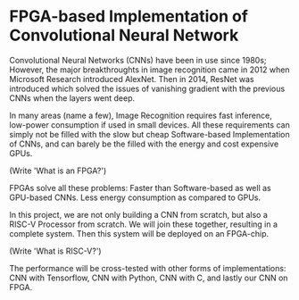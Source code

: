 # FPGA-based Implementation of Convolutional Neural Network

Convolutional Neural Networks (CNNs) have been in use since 1980s; However,
the major breakthroughts in image recognition came in 2012 when Microsoft
Research introduced AlexNet. Then in 2014, ResNet was introduced which solved
the issues of vanishing gradient with the previous CNNs when the layers went deep.

In many areas (name a few), Image Recognition requires fast inference, low-power
consumption if used in small devices. All these requirements can simply
not be filled with the slow but cheap Software-based Implementation of CNNs,
and can barely be the filled with the energy and cost expensive GPUs.

(Write 'What is an FPGA?')

FPGAs solve all these problems: Faster than Software-based as well as GPU-based CNNs.
Less energy consumption as compared to GPUs.

In this project, we are not only building a CNN from scratch, but also a RISC-V
Processor from scratch. We will join these together, resulting in a complete
system. Then this system will be deployed on an FPGA-chip.

(Write 'What is RISC-V?')

The performance will be cross-tested with other forms of implementations:
CNN with Tensorflow, CNN with Python, CNN with C, and lastly our CNN on FPGA.
